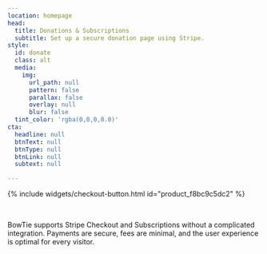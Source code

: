 ```yaml
---
location: homepage
head:
  title: Donations & Subscriptions
  subtitle: Set up a secure donation page using Stripe.
style:
  id: donate
  class: alt
  media:
    img:
      url_path: null
      pattern: false
      parallax: false
      overlay: null
      blur: false
  tint_color: 'rgba(0,0,0,0.0)'
cta:
  headline: null
  btnText: null
  btnType: null
  btnLink: null
  subtext: null

---
```


{% include widgets/checkout-button.html id="product_f8bc9c5dc2" %}

<br>

<p class="row-80">BowTie supports Stripe Checkout and Subscriptions without a complicated integration. Payments are secure, fees are minimal, and the user experience is optimal for every visitor.</p>

